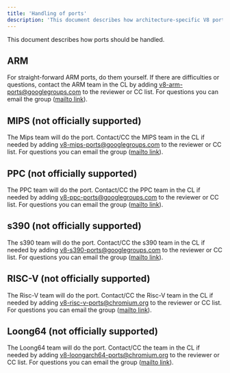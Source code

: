```yaml
---
title: 'Handling of ports'
description: 'This document describes how architecture-specific V8 ports should be handled.'
---
```

This document describes how ports should be handled.

## ARM

For straight-forward ARM ports, do them yourself. If there are difficulties or questions, contact the ARM team in the CL by adding [v8-arm-ports@googlegroups.com](mailto:v8-arm-ports@googlegroups.com) to the reviewer or CC list. For questions you can email the group ([mailto link](mailto:v8-arm-ports@googlegroups.com)).

## MIPS (not officially supported)

The Mips team will do the port. Contact/CC the MIPS team in the CL if needed by adding [v8-mips-ports@googlegroups.com](mailto:v8-mips-ports@googlegroups.com) to the reviewer or CC list. For questions you can email the group ([mailto link](mailto:v8-mips-ports@googlegroups.com)).

## PPC (not officially supported)

The PPC team will do the port. Contact/CC the PPC team in the CL if needed by adding [v8-ppc-ports@googlegroups.com](mailto:v8-ppc-ports@googlegroups.com) to the reviewer or CC list. For questions you can email the group ([mailto link](mailto:v8-ppc-ports@googlegroups.com)).

## s390 (not officially supported)

The s390 team will do the port. Contact/CC the s390 team in the CL if needed by adding [v8-s390-ports@googlegroups.com](mailto:v8-s390-ports@googlegroups.com) to the reviewer or CC list. For questions you can email the group ([mailto link](mailto:v8-s390-ports@googlegroups.com)).

## RISC-V (not officially supported)

The Risc-V team will do the port. Contact/CC the Risc-V team in the CL if needed by adding [v8-risc-v-ports@chromium.org](mailto:v8-risc-v-ports@chromium.org) to the reviewer or CC list. For questions you can email the group ([mailto link](mailto:v8-risc-v-ports@chromium.org)).

## Loong64 (not officially supported)

The Loong64 team will do the port. Contact/CC the team in the CL if needed by adding [v8-loongarch64-ports@chromium.org](mailto:v8-loongarch64-ports@chromium.org) to the reviewer or CC list. For questions you can email the group ([mailto link](mailto:v8-loongarch64-ports@chromium.org)).
